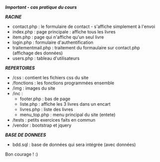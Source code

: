 ***Important - cas pratique du cours***

***RACINE***
- contact.php : le formulaire de contact - s'affiche simplement à l'envoi
- index.php : page principale : affiche tous les livres
- item.php : page qui n'affiche qu'un seul livre
- login.php : formulaire d'authentification
- traitementmail.php : traitement du formaulaire sur contact.php (affichage des données)
- users.php : tableau d'utilisateurs

***REPERTOIRES***

- /css : contient les fichiers css du site
- /fonctions : les fonctions programmées ensemble
- /img : images du site
- /inc :
    - footer.php : bas de page
    - liste.php : affiche les 3 livres dans un encart
    - livres.php : liste des livres
    - menu_top.php : menu principal du site (entete)
- /tests : petits exercices faits en commun
- /vendor : bootstrap et jquery

***BASE DE DONNEES***
- bdd.sql : base de données qui sera intégrée (avec données)

Bon courage ! :)